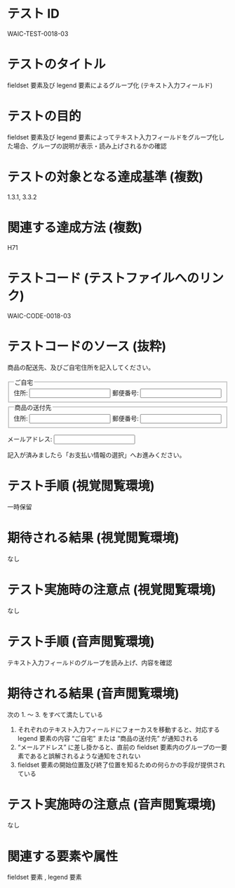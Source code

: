 

# テスト ID
WAIC-TEST-0018-03

# テストのタイトル
fieldset 要素及び legend 要素によるグループ化 (テキスト入力フィールド)

# テストの目的
fieldset 要素及び legend 要素によってテキスト入力フィールドをグループ化した場合、グループの説明が表示・読み上げされるかの確認

# テストの対象となる達成基準 (複数)
1.3.1, 3.3.2

# 関連する達成方法 (複数)
H71

# テストコード (テストファイルへのリンク)
WAIC-CODE-0018-03

# テストコードのソース (抜粋)
<div>
<p>商品の配送先、及びご自宅住所を記入してください。</p>
<form action="http://example.com/adduser" method="post">
<fieldset>
<legend>ご自宅</legend>
<label for="raddress">住所: </label>
<input type="text" id="raddress" name="raddress">
<label for="rzip">郵便番号: </label>
<input type="text" id="rzip" name="rzip">
</fieldset>
<fieldset>
<legend>商品の送付先</legend>
<label for="paddress">住所: </label>
<input type="text" id="paddress" name="paddress">
<label for="pzip">郵便番号: </label>
<input type="text" id="pzip" name="pzip">
</fieldset>
<p><label for="mail">メールアドレス: </label><input type="text" id="mail" name="maddress"></p>
</form>
<p>記入が済みましたら「お支払い情報の選択」へお進みください。</p>
</div>

# テスト手順 (視覚閲覧環境)
一時保留

# 期待される結果 (視覚閲覧環境)
なし

# テスト実施時の注意点 (視覚閲覧環境)
なし

# テスト手順 (音声閲覧環境)
テキスト入力フィールドのグループを読み上げ、内容を確認

# 期待される結果 (音声閲覧環境)
次の 1. 〜 3. をすべて満たしている
1. それぞれのテキスト入力フィールドにフォーカスを移動すると、対応する legend 要素の内容 “ご自宅” または “商品の送付先” が通知される
2. “メールアドレス” に差し掛かると、直前の fieldset 要素内のグループの一要素であると誤解されるような通知をされない
3. fieldset 要素の開始位置及び終了位置を知るための何らかの手段が提供されている

# テスト実施時の注意点 (音声閲覧環境)
なし

# 関連する要素や属性
fieldset 要素 , legend 要素


